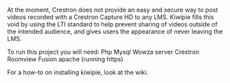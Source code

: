 At the moment, Crestron does not provide an easy and secure way to post videos recorded with a Crestron Capture HD to any LMS. Kiwipie fills this void by using the LTI standard to help prevent sharing of videos outside of the intended audience, and gives users the appearance of never leaving the LMS. 

To run this project you will need:
Php
Mysql
Wowza server
Crestron Roomview Fusion
apache (running https)

For a how-to on installing kiwipie, look at the wiki.
